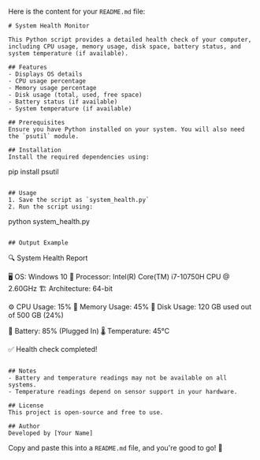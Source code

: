 Here is the content for your `README.md` file:  

```
# System Health Monitor

This Python script provides a detailed health check of your computer, including CPU usage, memory usage, disk space, battery status, and system temperature (if available).

## Features
- Displays OS details
- CPU usage percentage
- Memory usage percentage
- Disk usage (total, used, free space)
- Battery status (if available)
- System temperature (if available)

## Prerequisites
Ensure you have Python installed on your system. You will also need the `psutil` module.

## Installation
Install the required dependencies using:
```
pip install psutil
```

## Usage
1. Save the script as `system_health.py`
2. Run the script using:
```
python system_health.py
```

## Output Example
```
🔍 System Health Report

🖥 OS: Windows 10
🔧 Processor: Intel(R) Core(TM) i7-10750H CPU @ 2.60GHz
🏗 Architecture: 64-bit

⚙ CPU Usage: 15%
💾 Memory Usage: 45%
📂 Disk Usage: 120 GB used out of 500 GB (24%)

🔋 Battery: 85% (Plugged In)
🌡 Temperature: 45°C

✅ Health check completed!
```

## Notes
- Battery and temperature readings may not be available on all systems.
- Temperature readings depend on sensor support in your hardware.

## License
This project is open-source and free to use.

## Author
Developed by [Your Name]
```

Copy and paste this into a `README.md` file, and you're good to go! 🚀
